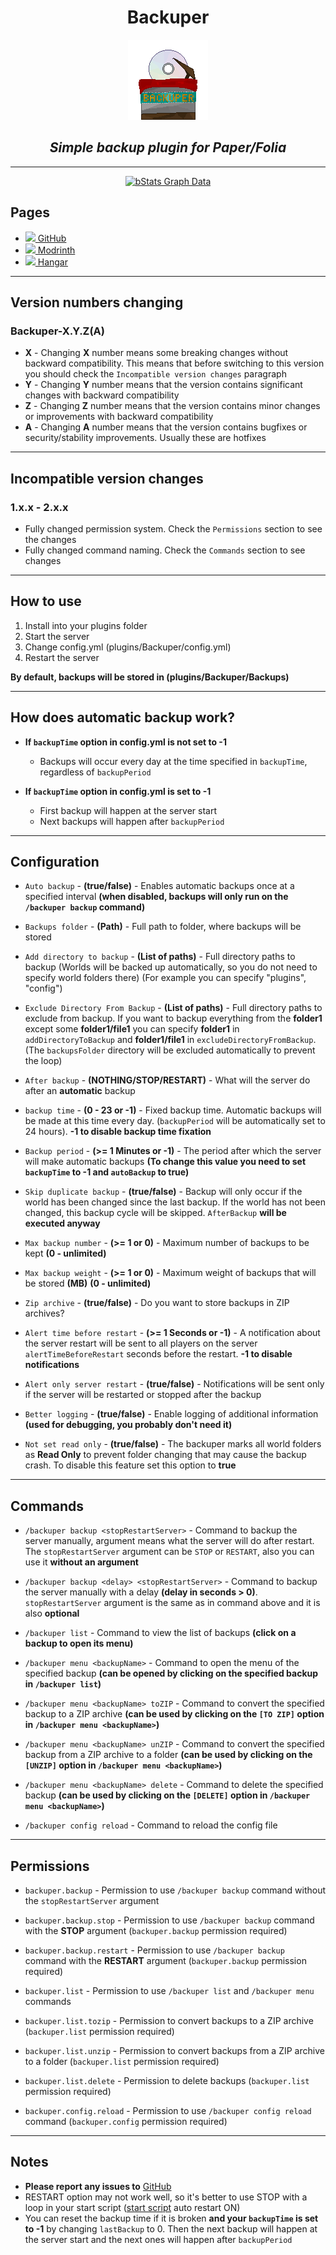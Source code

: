 <div align='center'>

# Backuper

<img height="128" src="images/backuper_logo.png" width="128" alt=""/>

## _Simple backup plugin for Paper/Folia_

---

[![bStats Graph Data](https://bstats.org/signatures/bukkit/Backuper.svg)](https://bstats.org/plugin/bukkit/Backuper)

</div>

## Pages

* [<img width="20px" src="https://github.githubassets.com/images/modules/logos_page/GitHub-Mark.png"></img>](https://github.com/DVDishka/Backuper)[ GitHub](https://github.com/DVDishka/Backuper)
* [<img width="20px" src="https://i.imgur.com/o104U27.png"></img>](https://modrinth.com/plugin/backuper)[ Modrinth](https://modrinth.com/plugin/backuper)
* [<img width="20px" src="https://i.imgur.com/QJnHi37.png"></img>](https://hangar.papermc.io/Collagen/Backuper)[ Hangar](https://hangar.papermc.io/Collagen/Backuper)

---

## Version numbers changing

### Backuper-X.Y.Z(A)

* **X** - Changing **X** number means some breaking changes without backward compatibility. This means that before switching to this version you should check the `Incompatible version changes` paragraph
* **Y** - Changing **Y** number means that the version contains significant changes with backward compatibility
* **Z** - Changing **Z** number means that the version contains minor changes or improvements with backward compatibility
* **A** - Changing **A** number means that the version contains bugfixes or security/stability improvements. Usually these are hotfixes

---

## Incompatible version changes

### 1.x.x - 2.x.x

* Fully changed permission system. Check the `Permissions` section to see the changes
* Fully changed command naming. Check the `Commands` section to see changes

---

## How to use

1. Install into your plugins folder
2. Start the server
3. Change config.yml (plugins/Backuper/config.yml)
4. Restart the server

**By default, backups will be stored in (plugins/Backuper/Backups)**

---

## How does automatic backup work?

- **If `backupTime` option in config.yml is not set to -1**
    
  - Backups will occur every day at the time specified in `backupTime`, regardless of `backupPeriod`



- **If `backupTime` option in config.yml is set to -1**
    
  - First backup will happen at the server start
  - Next backups will happen after `backupPeriod`

---

## Configuration

* `Auto backup` - **(true/false)** - Enables automatic backups once at a specified interval **(when disabled, backups will only run on the `/backuper backup` command)**  



* `Backups folder` - **(Path)** - Full path to folder, where backups will be stored
* `Add directory to backup` - **(List of paths)** - Full directory paths to backup (Worlds will be backed up automatically, so you do not need to specify world folders there) (For example you can specify "plugins", "config")
* `Exclude Directory From Backup` - **(List of paths)** - Full directory paths to exclude from backup. If you want to backup everything from the **folder1** except some **folder1/file1** you can specify **folder1** in `addDirectoryToBackup` and **folder1/file1** in `excludeDirectoryFromBackup`. (The `backupsFolder` directory will be excluded automatically to prevent the loop)



* `After backup` - **(NOTHING/STOP/RESTART)** - What will the server do after an **automatic** backup
* `backup time` - **(0 - 23 or -1)** - Fixed backup time. Automatic backups will be made at this time every day. (`backupPeriod` will be automatically set to 24 hours). **-1 to disable backup time fixation**
* `Backup period` - **(>= 1 Minutes or -1)** - The period after which the server will make automatic backups **(To change this value you need to set `backupTime` to -1 and `autoBackup` to true)**



* `Skip duplicate backup` - **(true/false)** - Backup will only occur if the world has been changed since the last backup. If the world has not been changed, this backup cycle will be skipped. `AfterBackup` **will be executed anyway**
* `Max backup number` - **(>= 1 or 0)** - Maximum number of backups to be kept **(0 - unlimited)**
* `Max backup weight` - **(>= 1 or 0)** - Maximum weight of backups that will be stored **(MB)** **(0 - unlimited)**
* `Zip archive` - **(true/false)** - Do you want to store backups in ZIP archives?



* `Alert time before restart` - **(>= 1 Seconds or -1)** - A notification about the server restart will be sent to all players on the server `alertTimeBeforeRestart` seconds before the restart. **-1 to disable notifications**
* `Alert only server restart` - **(true/false)** - Notifications will be sent only if the server will be restarted or stopped after the backup



* `Better logging` - **(true/false)** - Enable logging of additional information **(used for debugging, you probably don't need it)**
* `Not set read only` - **(true/false)** - The backuper marks all world folders as **Read Only** to prevent folder changing that may cause the backup crash. To disable this feature set this option to **true**

---

## Commands

* `/backuper backup <stopRestartServer>` - Command to backup the server manually, argument means what the server will do after restart. The `stopRestartServer` argument can be `STOP` or `RESTART`, also you can use it **without an argument**
* `/backuper backup <delay> <stopRestartServer>` - Command to backup the server manually with a delay **(delay in seconds > 0)**. `stopRestartServer` argument is the same as in command above and it is also **optional**



* `/backuper list` - Command to view the list of backups **(click on a backup to open its menu)**
* `/backuper menu <backupName>` - Command to open the menu of the specified backup **(can be opened by clicking on the specified backup in `/backuper list`)**
* `/backuper menu <backupName> toZIP` - Command to convert the specified backup to a ZIP archive **(can be used by clicking on the `[TO ZIP]` option in `/backuper menu <backupName>`)**
* `/backuper menu <backupName> unZIP` - Command to convert the specified backup from a ZIP archive to a folder **(can be used by clicking on the `[UNZIP]` option in `/backuper menu <backupName>`)**
* `/backuper menu <backupName> delete` - Command to delete the specified backup **(can be used by clicking on the `[DELETE]` option in `/backuper menu <backupName>`)**



* `/backuper config reload` - Command to reload the config file

---

## Permissions

* `backuper.backup` - Permission to use `/backuper backup` command without the `stopRestartServer` argument
* `backuper.backup.stop` - Permission to use `/backuper backup` command with the **STOP** argument (`backuper.backup` permission required)
* `backuper.backup.restart` - Permission to use `/backuper backup` command with the **RESTART** argument (`backuper.backup` permission required)



* `backuper.list` - Permission to use `/backuper list` and `/backuper menu` commands
* `backuper.list.tozip` - Permission to convert backups to a ZIP archive (`backuper.list` permission required)
* `backuper.list.unzip` - Permission to convert backups from a ZIP archive to a folder (`backuper.list` permission required)
* `backuper.list.delete` - Permission to delete backups (`backuper.list` permission required)



* `backuper.config.reload` - Permission to use `/backuper config reload` command (`backuper.config` permission required)

---

## Notes

* **Please report any issues to** [GitHub](https://github.com/DVDishka/Backuper/issues)
* RESTART option may not work well, so it's better to use STOP with a loop in your start script ([start script](https://flags.sh/) auto restart ON)
* You can reset the backup time if it is broken **and your `backupTime` is set to -1** by changing `lastBackup` to 0. Then the next backup will happen at the server start and the next ones will happen after `backupPeriod`